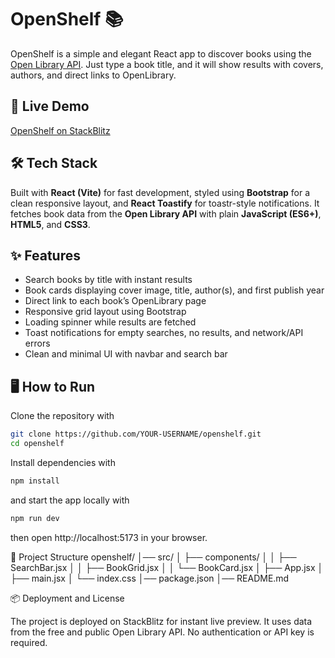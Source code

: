 # OpenShelf 📚

OpenShelf is a simple and elegant React app to discover books using the [Open Library API](https://openlibrary.org/developers/api). Just type a book title, and it will show results with covers, authors, and direct links to OpenLibrary.

## 🚀 Live Demo
[OpenShelf on StackBlitz]()

## 🛠️ Tech Stack
Built with **React (Vite)** for fast development, styled using **Bootstrap** for a clean responsive layout, and **React Toastify** for toastr-style notifications. It fetches book data from the **Open Library API** with plain **JavaScript (ES6+)**, **HTML5**, and **CSS3**.

## ✨ Features
- Search books by title with instant results  
- Book cards displaying cover image, title, author(s), and first publish year  
- Direct link to each book’s OpenLibrary page  
- Responsive grid layout using Bootstrap  
- Loading spinner while results are fetched  
- Toast notifications for empty searches, no results, and network/API errors  
- Clean and minimal UI with navbar and search bar  

## 🖥️ How to Run
Clone the repository with  
```bash
git clone https://github.com/YOUR-USERNAME/openshelf.git
cd openshelf
```
Install dependencies with
```bash
npm install
```
and start the app locally with
```bash
npm run dev
```
then open http://localhost:5173 in your browser.

📂 Project Structure
openshelf/
│── src/
│   ├── components/
│   │   ├── SearchBar.jsx
│   │   ├── BookGrid.jsx
│   │   └── BookCard.jsx
│   ├── App.jsx
│   ├── main.jsx
│   └── index.css
│── package.json
│── README.md

📦 Deployment and License

The project is deployed on StackBlitz for instant live preview.
It uses data from the free and public Open Library API. No authentication or API key is required.